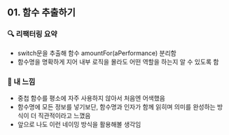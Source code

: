 ## 01. 함수 추출하기

### 🔍 리팩터링 요약

- switch문을 추출해 함수 amountFor(aPerformance) 분리함
- 함수명을 명확하게 지어 내부 로직을 몰라도 어떤 역할을 하는지 알 수 있도록 함

### 💬 내 느낌

- 중첩 함수를 평소에 자주 사용하지 않아서 처음엔 어색했음
- 함수명에 모든 정보를 넣기보단, 함수명과 인자가 함께 읽히며 의미를 완성하는 방식이 더 직관적이라고 느꼈음
- 앞으로 나도 이런 네이밍 방식을 활용해볼 생각임
